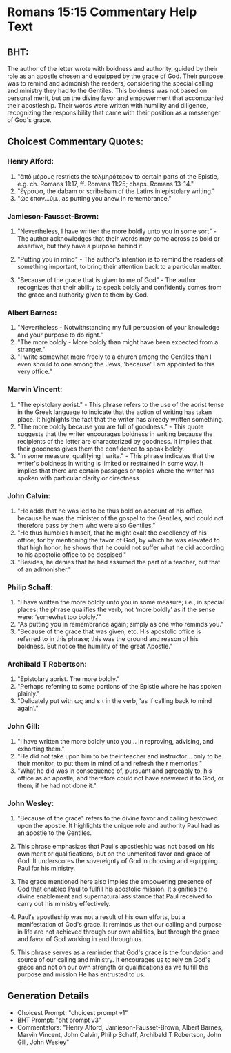 # Romans 15:15 Commentary Help Text

## BHT:
The author of the letter wrote with boldness and authority, guided by their role as an apostle chosen and equipped by the grace of God. Their purpose was to remind and admonish the readers, considering the special calling and ministry they had to the Gentiles. This boldness was not based on personal merit, but on the divine favor and empowerment that accompanied their apostleship. Their words were written with humility and diligence, recognizing the responsibility that came with their position as a messenger of God's grace.

## Choicest Commentary Quotes:
### Henry Alford:
1. "ἀπὸ μέρους restricts the τολμηρότερον to certain parts of the Epistle, e.g. ch. Romans 11:17, ff. Romans 11:25; chaps. Romans 13-14."
2. "ἔγραψα, the dabam or scribebam of the Latins in epistolary writing."
3. "ὡς ἐπαν...ὑμ., as putting you anew in remembrance."

### Jamieson-Fausset-Brown:
1. "Nevertheless, I have written the more boldly unto you in some sort" - The author acknowledges that their words may come across as bold or assertive, but they have a purpose behind it. 

2. "Putting you in mind" - The author's intention is to remind the readers of something important, to bring their attention back to a particular matter. 

3. "Because of the grace that is given to me of God" - The author recognizes that their ability to speak boldly and confidently comes from the grace and authority given to them by God.

### Albert Barnes:
1. "Nevertheless - Notwithstanding my full persuasion of your knowledge and your purpose to do right."
2. "The more boldly - More boldly than might have been expected from a stranger."
3. "I write somewhat more freely to a church among the Gentiles than I even should to one among the Jews, 'because' I am appointed to this very office."

### Marvin Vincent:
1. "The epistolary aorist." - This phrase refers to the use of the aorist tense in the Greek language to indicate that the action of writing has taken place. It highlights the fact that the writer has already written something.
2. "The more boldly because you are full of goodness." - This quote suggests that the writer encourages boldness in writing because the recipients of the letter are characterized by goodness. It implies that their goodness gives them the confidence to speak boldly.
3. "In some measure, qualifying I write." - This phrase indicates that the writer's boldness in writing is limited or restrained in some way. It implies that there are certain passages or topics where the writer has spoken with particular clarity or directness.

### John Calvin:
1. "He adds that he was led to be thus bold on account of his office, because he was the minister of the gospel to the Gentiles, and could not therefore pass by them who were also Gentiles."
2. "He thus humbles himself, that he might exalt the excellency of his office; for by mentioning the favor of God, by which he was elevated to that high honor, he shows that he could not suffer what he did according to his apostolic office to be despised."
3. "Besides, he denies that he had assumed the part of a teacher, but that of an admonisher."

### Philip Schaff:
1. "I have written the more boldly unto you in some measure; i.e., in special places; the phrase qualifies the verb, not ‘more boldly’ as if the sense were: ‘somewhat too boldly.’"
2. "As putting you in remembrance again; simply as one who reminds you."
3. "Because of the grace that was given, etc. His apostolic office is referred to in this phrase; this was the ground and reason of his boldness. But notice the humility of the great Apostle."

### Archibald T Robertson:
1. "Epistolary aorist. The more boldly." 
2. "Perhaps referring to some portions of the Epistle where he has spoken plainly." 
3. "Delicately put with ως and επ in the verb, 'as if calling back to mind again'."

### John Gill:
1. "I have written the more boldly unto you... in reproving, advising, and exhorting them."
2. "He did not take upon him to be their teacher and instructor... only to be their monitor, to put them in mind of and refresh their memories."
3. "What he did was in consequence of, pursuant and agreeably to, his office as an apostle; and therefore could not have answered it to God, or them, if he had not done it."

### John Wesley:
1. "Because of the grace" refers to the divine favor and calling bestowed upon the apostle. It highlights the unique role and authority Paul had as an apostle to the Gentiles.

2. This phrase emphasizes that Paul's apostleship was not based on his own merit or qualifications, but on the unmerited favor and grace of God. It underscores the sovereignty of God in choosing and equipping Paul for his ministry.

3. The grace mentioned here also implies the empowering presence of God that enabled Paul to fulfill his apostolic mission. It signifies the divine enablement and supernatural assistance that Paul received to carry out his ministry effectively.

4. Paul's apostleship was not a result of his own efforts, but a manifestation of God's grace. It reminds us that our calling and purpose in life are not achieved through our own abilities, but through the grace and favor of God working in and through us.

5. This phrase serves as a reminder that God's grace is the foundation and source of our calling and ministry. It encourages us to rely on God's grace and not on our own strength or qualifications as we fulfill the purpose and mission He has entrusted to us.


## Generation Details
- Choicest Prompt: "choicest prompt v1"
- BHT Prompt: "bht prompt v3"
- Commentators: "Henry Alford, Jamieson-Fausset-Brown, Albert Barnes, Marvin Vincent, John Calvin, Philip Schaff, Archibald T Robertson, John Gill, John Wesley"
